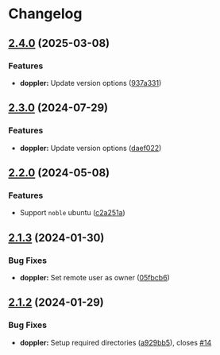 # Changelog

## [2.4.0](https://github.com/itsmechlark/features/compare/doppler-v2.3.0...doppler-v2.4.0) (2025-03-08)


### Features

* **doppler:** Update version options ([937a331](https://github.com/itsmechlark/features/commit/937a331772d8a5e3de44a1f9c8654a405a132163))

## [2.3.0](https://github.com/itsmechlark/features/compare/doppler-v2.2.0...doppler-v2.3.0) (2024-07-29)


### Features

* **doppler:** Update version options ([daef022](https://github.com/itsmechlark/features/commit/daef0221f7e58126750ca70b327a21f43d4bb306))

## [2.2.0](https://github.com/itsmechlark/features/compare/doppler-v2.1.3...doppler-v2.2.0) (2024-05-08)


### Features

* Support `noble` ubuntu ([c2a251a](https://github.com/itsmechlark/features/commit/c2a251aafc58c1d121cd6f07e36d4031921ee219))

## [2.1.3](https://github.com/itsmechlark/features/compare/doppler-v2.1.2...doppler-v2.1.3) (2024-01-30)


### Bug Fixes

* **doppler:** Set remote user as owner ([05fbcb6](https://github.com/itsmechlark/features/commit/05fbcb6a10bd7d6437dcf75bb9dcaec4d8e4ced8))

## [2.1.2](https://github.com/itsmechlark/features/compare/doppler-v2.1.1...doppler-v2.1.2) (2024-01-29)


### Bug Fixes

* **doppler:** Setup required directories ([a929bb5](https://github.com/itsmechlark/features/commit/a929bb592bc9cf25e5072ddca2b9a5cd0d1dff7d)), closes [#14](https://github.com/itsmechlark/features/issues/14)
